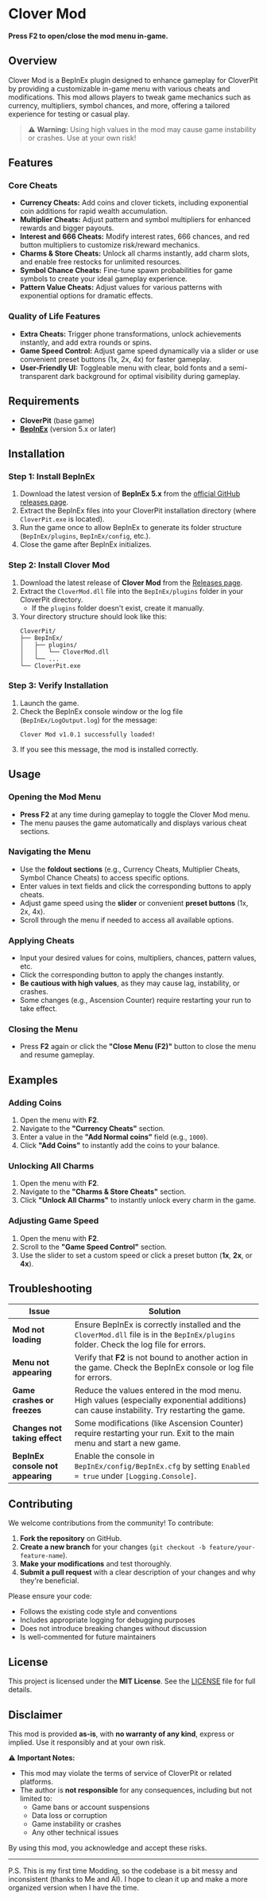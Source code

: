 # Clover Mod

**Press F2 to open/close the mod menu in-game.**

## Overview

Clover Mod is a BepInEx plugin designed to enhance gameplay for CloverPit by providing a customizable in-game menu with various cheats and modifications. This mod allows players to tweak game mechanics such as currency, multipliers, symbol chances, and more, offering a tailored experience for testing or casual play.

> ⚠️ **Warning:** Using high values in the mod may cause game instability or crashes. Use at your own risk!

## Features

### Core Cheats
- **Currency Cheats:** Add coins and clover tickets, including exponential coin additions for rapid wealth accumulation.
- **Multiplier Cheats:** Adjust pattern and symbol multipliers for enhanced rewards and bigger payouts.
- **Interest and 666 Cheats:** Modify interest rates, 666 chances, and red button multipliers to customize risk/reward mechanics.
- **Charms & Store Cheats:** Unlock all charms instantly, add charm slots, and enable free restocks for unlimited resources.
- **Symbol Chance Cheats:** Fine-tune spawn probabilities for game symbols to create your ideal gameplay experience.
- **Pattern Value Cheats:** Adjust values for various patterns with exponential options for dramatic effects.

### Quality of Life Features
- **Extra Cheats:** Trigger phone transformations, unlock achievements instantly, and add extra rounds or spins.
- **Game Speed Control:** Adjust game speed dynamically via a slider or use convenient preset buttons (1x, 2x, 4x) for faster gameplay.
- **User-Friendly UI:** Toggleable menu with clear, bold fonts and a semi-transparent dark background for optimal visibility during gameplay.

## Requirements

- **CloverPit** (base game)
- **[BepInEx](https://github.com/BepInEx/BepInEx/releases)** (version 5.x or later)

## Installation

### Step 1: Install BepInEx

1. Download the latest version of **BepInEx 5.x** from the [official GitHub releases page](https://github.com/BepInEx/BepInEx/releases).
2. Extract the BepInEx files into your CloverPit installation directory (where `CloverPit.exe` is located).
3. Run the game once to allow BepInEx to generate its folder structure (`BepInEx/plugins`, `BepInEx/config`, etc.).
4. Close the game after BepInEx initializes.

### Step 2: Install Clover Mod

1. Download the latest release of **Clover Mod** from the [Releases page](../../releases).
2. Extract the `CloverMod.dll` file into the `BepInEx/plugins` folder in your CloverPit directory.
   - If the `plugins` folder doesn't exist, create it manually.
3. Your directory structure should look like this:
   ```
   CloverPit/
   ├── BepInEx/
   │   ├── plugins/
   │   │   └── CloverMod.dll
   │   └── ...
   └── CloverPit.exe
   ```

### Step 3: Verify Installation

1. Launch the game.
2. Check the BepInEx console window or the log file (`BepInEx/LogOutput.log`) for the message:
   ```
   Clover Mod v1.0.1 successfully loaded!
   ```
3. If you see this message, the mod is installed correctly.

## Usage

### Opening the Mod Menu

- **Press F2** at any time during gameplay to toggle the Clover Mod menu.
- The menu pauses the game automatically and displays various cheat sections.

### Navigating the Menu

- Use the **foldout sections** (e.g., Currency Cheats, Multiplier Cheats, Symbol Chance Cheats) to access specific options.
- Enter values in text fields and click the corresponding buttons to apply cheats.
- Adjust game speed using the **slider** or convenient **preset buttons** (1x, 2x, 4x).
- Scroll through the menu if needed to access all available options.

### Applying Cheats

- Input your desired values for coins, multipliers, chances, pattern values, etc.
- Click the corresponding button to apply the changes instantly.
- **Be cautious with high values**, as they may cause lag, instability, or crashes.
- Some changes (e.g., Ascension Counter) require restarting your run to take effect.

### Closing the Menu

- Press **F2** again or click the **"Close Menu (F2)"** button to close the menu and resume gameplay.

## Examples

### Adding Coins
1. Open the menu with **F2**.
2. Navigate to the **"Currency Cheats"** section.
3. Enter a value in the **"Add Normal coins"** field (e.g., `1000`).
4. Click **"Add Coins"** to instantly add the coins to your balance.

### Unlocking All Charms
1. Open the menu with **F2**.
2. Navigate to the **"Charms & Store Cheats"** section.
3. Click **"Unlock All Charms"** to instantly unlock every charm in the game.

### Adjusting Game Speed
1. Open the menu with **F2**.
2. Scroll to the **"Game Speed Control"** section.
3. Use the slider to set a custom speed or click a preset button (**1x**, **2x**, or **4x**).

## Troubleshooting

| Issue | Solution |
|-------|----------|
| **Mod not loading** | Ensure BepInEx is correctly installed and the `CloverMod.dll` file is in the `BepInEx/plugins` folder. Check the log file for errors. |
| **Menu not appearing** | Verify that **F2** is not bound to another action in the game. Check the BepInEx console or log file for errors. |
| **Game crashes or freezes** | Reduce the values entered in the mod menu. High values (especially exponential additions) can cause instability. Try restarting the game. |
| **Changes not taking effect** | Some modifications (like Ascension Counter) require restarting your run. Exit to the main menu and start a new game. |
| **BepInEx console not appearing** | Enable the console in `BepInEx/config/BepInEx.cfg` by setting `Enabled = true` under `[Logging.Console]`. |

## Contributing

We welcome contributions from the community! To contribute:

1. **Fork the repository** on GitHub.
2. **Create a new branch** for your changes (`git checkout -b feature/your-feature-name`).
3. **Make your modifications** and test thoroughly.
4. **Submit a pull request** with a clear description of your changes and why they're beneficial.

Please ensure your code:
- Follows the existing code style and conventions
- Includes appropriate logging for debugging purposes
- Does not introduce breaking changes without discussion
- Is well-commented for future maintainers

## License

This project is licensed under the **MIT License**. See the [LICENSE](LICENSE) file for full details.

## Disclaimer

This mod is provided **as-is**, with **no warranty of any kind**, express or implied. Use it responsibly and at your own risk.

⚠️ **Important Notes:**
- This mod may violate the terms of service of CloverPit or related platforms.
- The author is **not responsible** for any consequences, including but not limited to:
  - Game bans or account suspensions
  - Data loss or corruption
  - Game instability or crashes
  - Any other technical issues

By using this mod, you acknowledge and accept these risks.

---

P.S. This is my first time Modding, so the codebase is a bit messy and inconsistent (thanks to Me and AI). I hope to clean it up and make a more organized version when I have the time.
